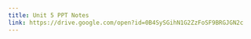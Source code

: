 ```yaml
---
title: Unit 5 PPT Notes
link: https://drive.google.com/open?id=0B4SySGihN1G2ZzFoSF9BRGJGN2c
---
```

